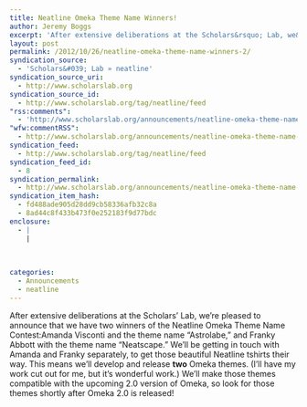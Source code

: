 ```yaml
---
title: Neatline Omeka Theme Name Winners!
author: Jeremy Boggs
excerpt: 'After extensive deliberations at the Scholars&rsquo; Lab, we&rsquo;re pleased to announce that we have two winners of the Neatline Omeka Theme Name Contest:Amanda Visconti and the theme name &ldquo;Astrolabe,&rdquo; and Franky Abbott with the theme name &ldquo;Neatscape.&rdquo; We&rsquo;ll be getting in touch with Amanda and Franky separately, to get those beautiful Neatline tshirts their way.&hellip;. <a href="http://www.scholarslab.org/announcements/neatline-omeka-theme-name-winners/">More.</a>'
layout: post
permalink: /2012/10/26/neatline-omeka-theme-name-winners-2/
syndication_source:
  - 'Scholars&#039; Lab » neatline'
syndication_source_uri:
  - http://www.scholarslab.org
syndication_source_id:
  - http://www.scholarslab.org/tag/neatline/feed
"rss:comments":
  - 'http://www.scholarslab.org/announcements/neatline-omeka-theme-name-winners/#comments'
"wfw:commentRSS":
  - http://www.scholarslab.org/announcements/neatline-omeka-theme-name-winners/feed/
syndication_feed:
  - http://www.scholarslab.org/tag/neatline/feed
syndication_feed_id:
  - 8
syndication_permalink:
  - http://www.scholarslab.org/announcements/neatline-omeka-theme-name-winners/
syndication_item_hash:
  - fd488ade905d28dd9cb58336afb32c8a
  - 8ad44c8f433b473f0e252183f9d77bdc
enclosure:
  - |
    |
        
        
        
categories:
  - Announcements
  - neatline
---
```

After extensive deliberations at the Scholars&#8217; Lab, we&#8217;re pleased to announce that we have two winners of the Neatline Omeka Theme Name Contest:Amanda Visconti and the theme name &#8220;Astrolabe,&#8221; and Franky Abbott with the theme name &#8220;Neatscape.&#8221; We&#8217;ll be getting in touch with Amanda and Franky separately, to get those beautiful Neatline tshirts their way. This means we&#8217;ll develop and release **two** Omeka themes. (I&#8217;ll have my work cut out for me, but it&#8217;s wonderful work.) We&#8217;ll make those themes compatible with the upcoming 2.0 version of Omeka, so look for those themes shortly after Omeka 2.0 is released!